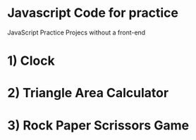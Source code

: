 # Javascript Code for practice

JavaScript Practice Projecs without a front-end

# 1) Clock
# 2) Triangle Area Calculator
# 3) Rock Paper Scrissors Game

